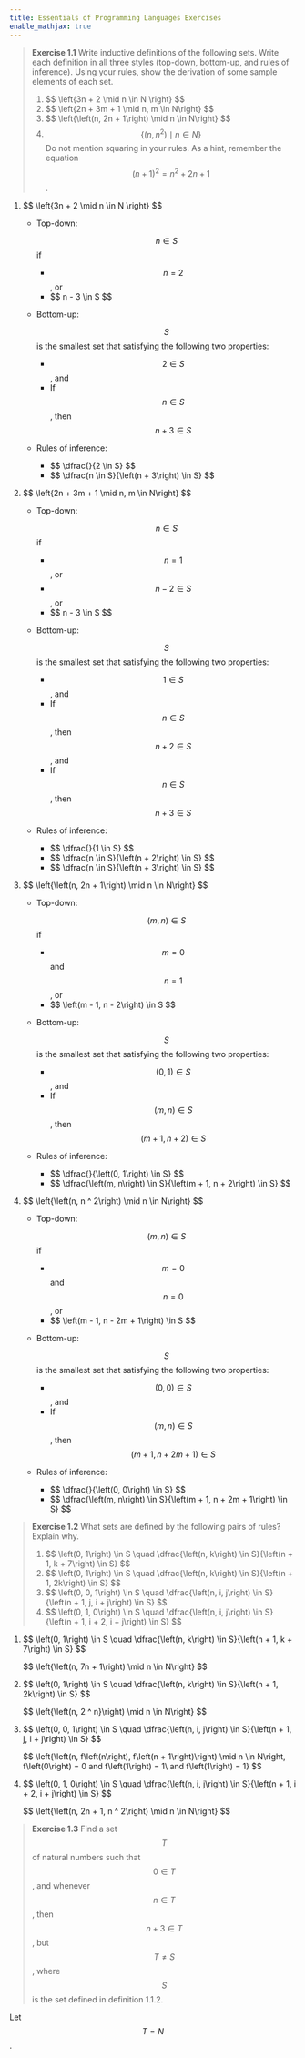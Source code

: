 ```yaml
---
title: Essentials of Programming Languages Exercises
enable_mathjax: true
---
```


> **Exercise 1.1** Write inductive definitions of the following sets. Write each definition in all three styles
> (top-down, bottom-up, and rules of inference). Using your rules, show the derivation of some sample elements of each
> set.
>
> 1. \$$ \left\{3n + 2 \mid n \in N \right\} $$
> 2. \$$ \left\{2n + 3m + 1 \mid n, m \in N\right\} $$
> 3. \$$ \left\{\left(n, 2n + 1\right) \mid n \in N\right\} $$
> 4. $$ \left\{\left(n, n ^ 2\right) \mid n \in N\right\} $$ Do not mention squaring in your rules. As a hint, remember
>    the equation $$ \left(n + 1\right) ^ 2 = n ^ 2 + 2n + 1 $$.

1. \$$ \left\{3n + 2 \mid n \in N \right\} $$
   - Top-down:

     $$ n \in S $$ if

     - $$ n = 2 $$, or
     - \$$ n - 3 \in S $$
   - Bottom-up:

     $$ S $$ is the smallest set that satisfying the following two properties:

     - $$ 2 \in S $$, and
     - If $$ n \in S $$, then $$ n + 3 \in S $$
   - Rules of inference:
     - \$$ \dfrac{}{2 \in S} $$
     - \$$ \dfrac{n \in S}{\left(n + 3\right) \in S} $$
2. \$$ \left\{2n + 3m + 1 \mid n, m \in N\right\} $$
   - Top-down:

     $$ n \in S $$ if

     - $$ n = 1 $$, or
     - $$ n - 2 \in S $$, or
     - \$$ n - 3 \in S $$
   - Bottom-up:

     $$ S $$ is the smallest set that satisfying the following two properties:

     - $$ 1 \in S $$, and
     - If $$ n \in S $$, then $$ n + 2 \in S $$, and
     - If $$ n \in S $$, then $$ n + 3 \in S $$
   - Rules of inference:
     - \$$ \dfrac{}{1 \in S} $$
     - \$$ \dfrac{n \in S}{\left(n + 2\right) \in S} $$
     - \$$ \dfrac{n \in S}{\left(n + 3\right) \in S} $$
3.  \$$ \left\{\left(n, 2n + 1\right) \mid n \in N\right\} $$
    - Top-down:

      $$ \left(m, n\right) \in S $$ if

      - $$ m = 0 $$ and $$ n = 1 $$, or
      - \$$ \left(m - 1, n - 2\right) \in S $$
    - Bottom-up:

      $$ S $$ is the smallest set that satisfying the following two properties:

      - $$ \left(0, 1\right) \in S $$, and
      - If $$ \left(m, n\right) \in S $$, then $$ \left(m + 1, n + 2\right) \in S $$
    - Rules of inference:
      - \$$ \dfrac{}{\left(0, 1\right) \in S} $$
      - \$$ \dfrac{\left(m, n\right) \in S}{\left(m + 1, n + 2\right) \in S} $$
4. \$$ \left\{\left(n, n ^ 2\right) \mid n \in N\right\} $$

    - Top-down:

      $$ \left(m, n\right) \in S $$ if

      - $$ m = 0 $$ and $$ n = 0 $$, or
      - \$$ \left(m - 1, n - 2m + 1\right) \in S $$
    - Bottom-up:

      $$ S $$ is the smallest set that satisfying the following two properties:

      - $$ \left(0, 0\right) \in S $$, and
      - If $$ \left(m, n\right) \in S $$, then $$ \left(m + 1, n + 2m + 1\right) \in S $$
    - Rules of inference:
      - \$$ \dfrac{}{\left(0, 0\right) \in S} $$
      - \$$ \dfrac{\left(m, n\right) \in S}{\left(m + 1, n + 2m + 1\right) \in S} $$

> **Exercise 1.2** What sets are defined by the following pairs of rules? Explain why.
>
> 1. \$$ \left(0, 1\right) \in S \quad \dfrac{\left(n, k\right) \in S}{\left(n + 1, k + 7\right) \in S} $$
> 2. \$$ \left(0, 1\right) \in S \quad \dfrac{\left(n, k\right) \in S}{\left(n + 1, 2k\right) \in S} $$
> 3. \$$ \left(0, 0, 1\right) \in S \quad \dfrac{\left(n, i, j\right) \in S}{\left(n + 1, j, i + j\right) \in S} $$
> 4. \$$ \left(0, 1, 0\right) \in S \quad \dfrac{\left(n, i, j\right) \in S}{\left(n + 1, i + 2, i + j\right) \in S} $$

1. \$$ \left(0, 1\right) \in S \quad \dfrac{\left(n, k\right) \in S}{\left(n + 1, k + 7\right) \in S} $$

   \$$ \left\{\left(n, 7n + 1\right) \mid n \in N\right\} $$
2. \$$ \left(0, 1\right) \in S \quad \dfrac{\left(n, k\right) \in S}{\left(n + 1, 2k\right) \in S} $$

   \$$ \left\{\left(n, 2 ^ n}\right) \mid n \in N\right\} $$
3. \$$ \left(0, 0, 1\right) \in S \quad \dfrac{\left(n, i, j\right) \in S}{\left(n + 1, j, i + j\right) \in S} $$

   \$$ \left\{\left(n, f\left(n\right), f\left(n + 1\right)\right) \mid
       n \in N\right, f\left(0\right) = 0 and f\left(1\right) = 1\ and f\left(1\right) = 1\} $$
4. \$$ \left(0, 1, 0\right) \in S \quad \dfrac{\left(n, i, j\right) \in S}{\left(n + 1, i + 2, i + j\right) \in S} $$

   \$$ \left\{\left(n, 2n + 1, n ^ 2\right) \mid n \in N\right\} $$

> **Exercise 1.3** Find a set $$ T $$ of natural numbers such that $$ 0 \in T $$, and whenever $$ n \in T $$, then
> $$ n + 3 \in T $$, but $$ T \ne S $$, where $$ S $$ is the set defined in definition 1.1.2.

Let $$ T = N $$.
